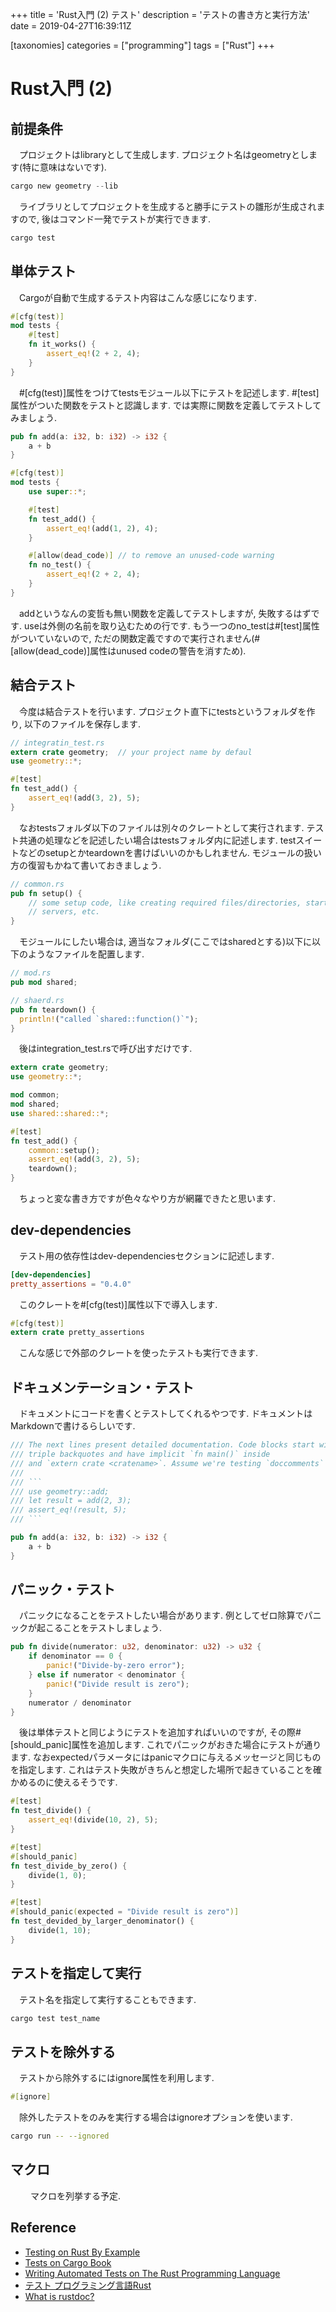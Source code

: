 +++
title = 'Rust入門 (2) テスト'
description =  'テストの書き方と実行方法'
date = 2019-04-27T16:39:11Z

[taxonomies]
categories = ["programming"]
tags = ["Rust"]
+++

# Rust入門 (2)

## 前提条件

　プロジェクトはlibraryとして生成します. プロジェクト名はgeometryとします(特に意味はないです).

```rust
cargo new geometry --lib
```

　ライブラリとしてプロジェクトを生成すると勝手にテストの雛形が生成されますので, 後はコマンド一発でテストが実行できます.

```bash
cargo test
```

## 単体テスト

　Cargoが自動で生成するテスト内容はこんな感じになります.

```rust
#[cfg(test)]
mod tests {
    #[test]
    fn it_works() {
        assert_eq!(2 + 2, 4);
    }
}
```

　#[cfg(test)]属性をつけてtestsモジュール以下にテストを記述します. #[test]属性がついた関数をテストと認識します. では実際に関数を定義してテストしてみましょう.

```rust
pub fn add(a: i32, b: i32) -> i32 {
    a + b
}

#[cfg(test)]
mod tests {
    use super::*;

    #[test]
    fn test_add() {
        assert_eq!(add(1, 2), 4);
    }

    #[allow(dead_code)] // to remove an unused-code warning
    fn no_test() {
        assert_eq!(2 + 2, 4);
    }
}
```

　addというなんの変哲も無い関数を定義してテストしますが, 失敗するはずです. useは外側の名前を取り込むための行です. もう一つのno_testは#[test]属性がついていないので, ただの関数定義ですので実行されません(#[allow(dead_code)]属性はunused codeの警告を消すため).

## 結合テスト

　今度は結合テストを行います. プロジェクト直下にtestsというフォルダを作り, 以下のファイルを保存します.

```rust
// integratin_test.rs
extern crate geometry;  // your project name by defaul
use geometry::*;

#[test]
fn test_add() {
    assert_eq!(add(3, 2), 5);
}
```

　なおtestsフォルダ以下のファイルは別々のクレートとして実行されます. テスト共通の処理などを記述したい場合はtestsフォルダ内に記述します. testスイートなどのsetupとかteardownを書けばいいのかもしれません. モジュールの扱い方の復習もかねて書いておきましょう.


```rust
// common.rs
pub fn setup() {
    // some setup code, like creating required files/directories, starting
    // servers, etc.
}
```

　モジュールにしたい場合は, 適当なフォルダ(ここではsharedとする)以下に以下のようなファイルを配置します.

```rust
// mod.rs
pub mod shared;
```


```rust
// shaerd.rs
pub fn teardown() {
  println!("called `shared::function()`");
}
```


　後はintegration_test.rsで呼び出すだけです.


```rust
extern crate geometry;
use geometry::*;

mod common;
mod shared;
use shared::shared::*;

#[test]
fn test_add() {
    common::setup();
    assert_eq!(add(3, 2), 5);
    teardown();
}
```

　ちょっと変な書き方ですが色々なやり方が網羅できたと思います.

## dev-dependencies

　テスト用の依存性はdev-dependenciesセクションに記述します.

```toml
[dev-dependencies]
pretty_assertions = "0.4.0"
```

　このクレートを#[cfg(test)]属性以下で導入します.

```rust
#[cfg(test)]
extern crate pretty_assertions
```

　こんな感じで外部のクレートを使ったテストも実行できます.

## ドキュメンテーション・テスト

　ドキュメントにコードを書くとテストしてくれるやつです. ドキュメントはMarkdownで書けるらしいです.

```rust
/// The next lines present detailed documentation. Code blocks start with
/// triple backquotes and have implicit `fn main()` inside
/// and `extern crate <cratename>`. Assume we're testing `doccomments` crate:
///
/// ```
/// use geometry::add;
/// let result = add(2, 3);
/// assert_eq!(result, 5);
/// ```

pub fn add(a: i32, b: i32) -> i32 {
    a + b
}
```

## パニック・テスト

　パニックになることをテストしたい場合があります. 例としてゼロ除算でパニックが起こることをテストしましょう.

```rust
pub fn divide(numerator: u32, denominator: u32) -> u32 {
    if denominator == 0 {
        panic!("Divide-by-zero error");
    } else if numerator < denominator {
        panic!("Divide result is zero");
    }
    numerator / denominator
}
```

　後は単体テストと同じようにテストを追加すればいいのですが, その際#[should_panic]属性を追加します. これでパニックがおきた場合にテストが通ります. なおexpectedパラメータにはpanicマクロに与えるメッセージと同じものを指定します. これはテスト失敗がきちんと想定した場所で起きていることを確かめるのに使えるそうです.

```rust
#[test]
fn test_divide() {
    assert_eq!(divide(10, 2), 5);
}

#[test]
#[should_panic]
fn test_divide_by_zero() {
    divide(1, 0);
}

#[test]
#[should_panic(expected = "Divide result is zero")]
fn test_devided_by_larger_denominator() {
    divide(1, 10);
}
```

## テストを指定して実行

　テスト名を指定して実行することもできます.

```bash
cargo test test_name
```

## テストを除外する

　テストから除外するにはignore属性を利用します.
　
```rust
#[ignore]
```

　除外したテストをのみを実行する場合はignoreオプションを使います.

```bash
cargo run -- --ignored
```

## マクロ
　
　マクロを列挙する予定.

## Reference
+ [Testing on Rust By Example](https://doc.rust-lang.org/rust-by-example/testing.html#testing)
+ [Tests on Cargo Book](https://doc.rust-lang.org/cargo/reference/manifest.html#tests)
+ [Writing Automated Tests on The Rust Programming Language](https://doc.rust-lang.org/book/ch11-00-testing.html)
+ [テスト プログラミング言語Rust](https://doc.rust-jp.rs/the-rust-programming-language-ja/1.6/book/testing.html)
+ [What is rustdoc?](https://doc.rust-lang.org/rustdoc/what-is-rustdoc.html)
